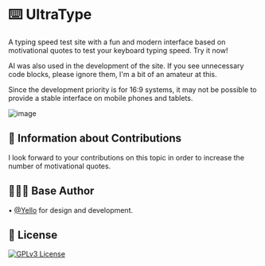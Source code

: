 # ⌨️ UltraType

A typing speed test site with a fun and modern interface based on motivational quotes to test your keyboard typing speed. Try it now! 

AI was also used in the development of the site. If you see unnecessary code blocks, please ignore them, I'm a bit of an amateur at this.

Since the development priority is for 16:9 systems, it may not be possible to provide a stable interface on mobile phones and tablets.

![image](https://raw.githubusercontent.com/CoderYello/UltraType/main/screenshot.png)

## 🤝 Information about Contributions

I look forward to your contributions on this topic in order to increase the number of motivational quotes.

## 👷🏻‍♂️ Base Author

• [@Yello](https://www.github.com/CoderYello) for design and development.

## 📑 License

[![GPLv3 License](https://img.shields.io/badge/GNU%20General%20Public%20License%20v3-yellow.svg)](https://www.gnu.org/licenses/gpl-3.0.html)
